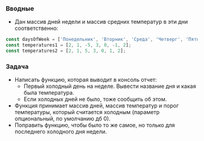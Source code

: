 ### Вводные

* Дан массив дней недели и массив средних температур в эти дни соответственно:

```javascript
const daysOfWeek = ['Понедельник', 'Вторник', 'Среда', 'Четверг', 'Пятница', 'Суббота', 'Воскресенье'];
const temperatures1 = [2, 1, -5, 3, 0, -1, 2];
const temperatures2 = [2, 1, 5, 3, 0, 1, 2];
```

### Задача

* Написать функцию, которая выводит в консоль отчет:
  * Первый холодный день на неделе. Вывести название дня и какая была температура.
  * Если холодных дней не было, тоже сообщить об этом.
* Функция принимает массив дней, массив температур и порог температуры, который считается холодным (параметр опциональный, по умолчанию дб 0).
* Поправить функцию, чтобы было то же самое, но только для последнего холодного дня недели.